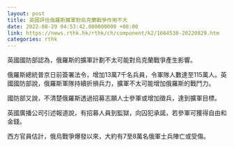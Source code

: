 ```yaml
---
layout: post
title: 英國評估俄羅斯擴軍對烏克蘭戰爭作用不大
date: 2022-08-29 04:53:42.000000000 +08:00
link: https://news.rthk.hk/rthk/ch/component/k2/1664530-20220829.htm
categories: rthk
---
```


英國國防部認為，俄羅斯的擴軍計劃不太可能對烏克蘭戰爭產生影響。

俄羅斯總統普京日前簽署法令，增加13萬7千名兵員，令軍隊人數達至115萬人。英國國防部說，俄羅斯軍隊持續折損兵力，擴軍不太可能增加俄羅斯的戰鬥力。

國防部又說，不清楚俄羅斯透過招募志願人士參軍或增加徵兵，達到擴軍目標。

英國廣播公司引述報道說，有招募人員到監獄，向囚犯承諾，若參軍可獲得自由和金錢。

西方官員估計，俄烏戰爭爆發以來，大約有7至8萬名俄軍士兵陣亡或受傷。
